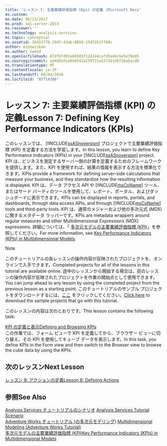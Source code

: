 ```yaml
---
title: 'レッスン 7: 主要業績評価指標 (Kpi) の定義 |Microsoft Docs'
ms.custom: ''
ms.date: 06/13/2017
ms.prod: sql-server-2014
ms.reviewer: ''
ms.technology: analysis-services
ms.topic: conceptual
ms.assetid: 36d53770-294f-43ab-8850-15d5351ff60c
author: minewiskan
ms.author: owend
ms.openlocfilehash: 87df6fd91a66505f124144cafd9a44c6e5e70e85
ms.sourcegitcommit: ad4d92dce894592a259721a1571b1d8736abacdb
ms.translationtype: MT
ms.contentlocale: ja-JP
ms.lasthandoff: 08/04/2020
ms.locfileid: "87714706"
---
```

# <a name="lesson-7-defining-key-performance-indicators-kpis"></a><span data-ttu-id="f193f-102">レッスン 7: 主要業績評価指標 (KPI) の定義</span><span class="sxs-lookup"><span data-stu-id="f193f-102">Lesson 7: Defining Key Performance Indicators (KPIs)</span></span>
  <span data-ttu-id="f193f-103">このレッスンでは、 [!INCLUDE[ssASnoversion](../includes/ssasnoversion-md.md)] プロジェクトで主要業績評価指標 (KPI) を定義する方法を学習します。</span><span class="sxs-lookup"><span data-stu-id="f193f-103">In this lesson, you learn to define Key Performance Indicators (KPIs) in your [!INCLUDE[ssASnoversion](../includes/ssasnoversion-md.md)] project.</span></span> <span data-ttu-id="f193f-104">KPI は、ビジネスを測定するサーバー側の計算を定義するためのフレームワークを提供します。また、KPI を使用すれば、結果の情報を表示する方法を標準化できます。</span><span class="sxs-lookup"><span data-stu-id="f193f-104">KPIs provide a framework for defining server-side calculations that measure your business, and they standardize how the resulting information is displayed.</span></span> <span data-ttu-id="f193f-105">KPI は、データ アクセス API や [!INCLUDE[msCoName](../includes/msconame-md.md)] ツール、またはサード パーティのツールを使用して、レポート、ポータル、およびダッシュボードに表示できます。</span><span class="sxs-lookup"><span data-stu-id="f193f-105">KPIs can be displayed in reports, portals, and dashboards, through data access APIs, and through [!INCLUDE[msCoName](../includes/msconame-md.md)] tools and third-party tools.</span></span> <span data-ttu-id="f193f-106">KPI は、通常のメジャーおよび他の多次元式 (MDX) に関するメタデータ ラッパーです。</span><span class="sxs-lookup"><span data-stu-id="f193f-106">KPIs are metadata wrappers around regular measures and other Multidimensional Expressions (MDX) expressions.</span></span> <span data-ttu-id="f193f-107">詳細については、「 [多次元モデルの主要業績評価指標 &#40;KPI&#41;](multidimensional-models/key-performance-indicators-kpis-in-multidimensional-models.md)」を参照してください。</span><span class="sxs-lookup"><span data-stu-id="f193f-107">For more information, see [Key Performance Indicators &#40;KPIs&#41; in Multidimensional Models](multidimensional-models/key-performance-indicators-kpis-in-multidimensional-models.md).</span></span>  
  
> [!NOTE]  
>  <span data-ttu-id="f193f-108">このチュートリアルの各レッスンの操作内容が反映されたプロジェクトを、オンラインで入手できます。</span><span class="sxs-lookup"><span data-stu-id="f193f-108">Completed projects for all of the lessons in this tutorial are available online.</span></span> <span data-ttu-id="f193f-109">途中のレッスンから開始する場合は、前のレッスンの操作内容が反映されたプロジェクトを作業の開始点として使用できます。</span><span class="sxs-lookup"><span data-stu-id="f193f-109">You can jump ahead to any lesson by using the completed project from the previous lesson as a starting point.</span></span> <span data-ttu-id="f193f-110">このチュートリアルのサンプル プロジェクトをダウンロードするには、[ここ](https://go.microsoft.com/fwlink/?LinkID=221866) をクリックしてください。</span><span class="sxs-lookup"><span data-stu-id="f193f-110">[Click here](https://go.microsoft.com/fwlink/?LinkID=221866) to download the sample projects that go with this tutorial.</span></span>  
  
 <span data-ttu-id="f193f-111">このレッスンの内容は次のとおりです。</span><span class="sxs-lookup"><span data-stu-id="f193f-111">This lesson contains the following task:</span></span>  
  
 [<span data-ttu-id="f193f-112">KPI の定義と表示</span><span class="sxs-lookup"><span data-stu-id="f193f-112">Defining and Browsing KPIs</span></span>](lesson-7-1-defining-and-browsing-kpis.md)  
 <span data-ttu-id="f193f-113">この作業では、フォーム ビューで KPI を定義してから、ブラウザー ビューに切り替え、その KPI を使用してキューブ データを表示します。</span><span class="sxs-lookup"><span data-stu-id="f193f-113">In this task, you define KPIs in the Form view and then switch to the Browser view to browse the cube data by using the KPIs.</span></span>  
  
## <a name="next-lesson"></a><span data-ttu-id="f193f-114">次のレッスン</span><span class="sxs-lookup"><span data-stu-id="f193f-114">Next Lesson</span></span>  
 [<span data-ttu-id="f193f-115">レッスン 8: アクションの定義</span><span class="sxs-lookup"><span data-stu-id="f193f-115">Lesson 8: Defining Actions</span></span>](lesson-8-defining-actions.md)  
  
## <a name="see-also"></a><span data-ttu-id="f193f-116">参照</span><span class="sxs-lookup"><span data-stu-id="f193f-116">See Also</span></span>  
 <span data-ttu-id="f193f-117">[Analysis Services チュートリアルのシナリオ](analysis-services-tutorial-scenario.md) </span><span class="sxs-lookup"><span data-stu-id="f193f-117">[Analysis Services Tutorial Scenario](analysis-services-tutorial-scenario.md) </span></span>  
 <span data-ttu-id="f193f-118">[Adventure Works チュートリアル &#40;の多次元モデリング&#41;](multidimensional-modeling-adventure-works-tutorial.md) </span><span class="sxs-lookup"><span data-stu-id="f193f-118">[Multidimensional Modeling &#40;Adventure Works Tutorial&#41;](multidimensional-modeling-adventure-works-tutorial.md) </span></span>  
 [<span data-ttu-id="f193f-119">多次元モデルの主要業績評価指標 &#40;KPI&#41;</span><span class="sxs-lookup"><span data-stu-id="f193f-119">Key Performance Indicators &#40;KPIs&#41; in Multidimensional Models</span></span>](multidimensional-models/key-performance-indicators-kpis-in-multidimensional-models.md)  
  
  
